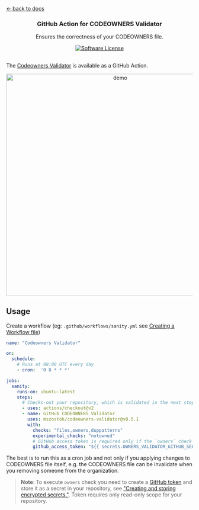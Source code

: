 [← back to docs](./README.md)

<p align="center">
  <h3 align="center">GitHub Action for CODEOWNERS Validator</h3>
  <p align="center">Ensures the correctness of your CODEOWNERS file.</p>
  <p align="center">
    <a href="/LICENSE"><img alt="Software License" src="https://img.shields.io/badge/license-Apache-brightgreen.svg?style=flat-square"></a>
  </p>
</p>

##
The [Codeowners Validator](https://github.com/mszostok/codeowners-validator) is available as a GitHub Action.
                                                                                   
<p align="center">
    <img src="https://raw.githack.com/mszostok/codeowners-validator/master/docs/assets/action-output.png" width="600px" alt="demo">
</p>


## Usage
 
Create a workflow (eg: `.github/workflows/sanity.yml` see [Creating a Workflow file](https://help.github.com/en/articles/configuring-a-workflow#creating-a-workflow-file))

```yaml
name: "Codeowners Validator"

on:
  schedule:
    # Runs at 08:00 UTC every day
    - cron:  '0 8 * * *'

jobs:
  sanity:
    runs-on: ubuntu-latest
    steps:
      # Checks-out your repository, which is validated in the next step
      - uses: actions/checkout@v2
      - name: GitHub CODEOWNERS Validator
        uses: mszostok/codeowners-validator@v0.5.1
        with:
          checks: "files,owners,duppatterns"
          experimental_checks: "notowned"
          # GitHub access token is required only if the `owners` check is enabled
          github_access_token: "${{ secrets.OWNERS_VALIDATOR_GITHUB_SECRET }}"
```

The best is to run this as a cron job and not only if you applying changes to CODEOWNERS file itself, e.g. the CODEOWNERS file can be invalidate when you removing someone from the organization.

> **Note**: To execute `owners` check you need to create a [GitHub token](https://help.github.com/articles/creating-a-personal-access-token-for-the-command-line/#creating-a-token) and store it as a secret in your repository, see ["Creating and storing encrypted secrets."](https://help.github.com/en/actions/configuring-and-managing-workflows/creating-and-storing-encrypted-secrets). Token requires only read-only scope for your repository.

<!--- example repository when failed -->